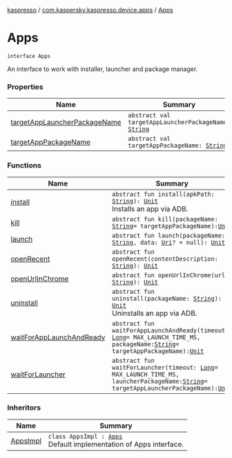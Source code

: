 [kaspresso](../../index.md) / [com.kaspersky.kaspresso.device.apps](../index.md) / [Apps](./index.md)

# Apps

`interface Apps`

An interface to work with installer, launcher and package manager.

### Properties

| Name | Summary |
|---|---|
| [targetAppLauncherPackageName](target-app-launcher-package-name.md) | `abstract val targetAppLauncherPackageName: `[`String`](https://kotlinlang.org/api/latest/jvm/stdlib/kotlin/-string/index.html) |
| [targetAppPackageName](target-app-package-name.md) | `abstract val targetAppPackageName: `[`String`](https://kotlinlang.org/api/latest/jvm/stdlib/kotlin/-string/index.html) |

### Functions

| Name | Summary |
|---|---|
| [install](install.md) | `abstract fun install(apkPath: `[`String`](https://kotlinlang.org/api/latest/jvm/stdlib/kotlin/-string/index.html)`): `[`Unit`](https://kotlinlang.org/api/latest/jvm/stdlib/kotlin/-unit/index.html)<br>Installs an app via ADB. |
| [kill](kill.md) | `abstract fun kill(packageName: `[`String`](https://kotlinlang.org/api/latest/jvm/stdlib/kotlin/-string/index.html)` = targetAppPackageName): `[`Unit`](https://kotlinlang.org/api/latest/jvm/stdlib/kotlin/-unit/index.html) |
| [launch](launch.md) | `abstract fun launch(packageName: `[`String`](https://kotlinlang.org/api/latest/jvm/stdlib/kotlin/-string/index.html)`, data: `[`Uri`](https://developer.android.com/reference/android/net/Uri.html)`? = null): `[`Unit`](https://kotlinlang.org/api/latest/jvm/stdlib/kotlin/-unit/index.html) |
| [openRecent](open-recent.md) | `abstract fun openRecent(contentDescription: `[`String`](https://kotlinlang.org/api/latest/jvm/stdlib/kotlin/-string/index.html)`): `[`Unit`](https://kotlinlang.org/api/latest/jvm/stdlib/kotlin/-unit/index.html) |
| [openUrlInChrome](open-url-in-chrome.md) | `abstract fun openUrlInChrome(url: `[`String`](https://kotlinlang.org/api/latest/jvm/stdlib/kotlin/-string/index.html)`): `[`Unit`](https://kotlinlang.org/api/latest/jvm/stdlib/kotlin/-unit/index.html) |
| [uninstall](uninstall.md) | `abstract fun uninstall(packageName: `[`String`](https://kotlinlang.org/api/latest/jvm/stdlib/kotlin/-string/index.html)`): `[`Unit`](https://kotlinlang.org/api/latest/jvm/stdlib/kotlin/-unit/index.html)<br>Uninstalls an app via ADB. |
| [waitForAppLaunchAndReady](wait-for-app-launch-and-ready.md) | `abstract fun waitForAppLaunchAndReady(timeout: `[`Long`](https://kotlinlang.org/api/latest/jvm/stdlib/kotlin/-long/index.html)` = MAX_LAUNCH_TIME_MS, packageName: `[`String`](https://kotlinlang.org/api/latest/jvm/stdlib/kotlin/-string/index.html)` = targetAppPackageName): `[`Unit`](https://kotlinlang.org/api/latest/jvm/stdlib/kotlin/-unit/index.html) |
| [waitForLauncher](wait-for-launcher.md) | `abstract fun waitForLauncher(timeout: `[`Long`](https://kotlinlang.org/api/latest/jvm/stdlib/kotlin/-long/index.html)` = MAX_LAUNCH_TIME_MS, launcherPackageName: `[`String`](https://kotlinlang.org/api/latest/jvm/stdlib/kotlin/-string/index.html)` = targetAppLauncherPackageName): `[`Unit`](https://kotlinlang.org/api/latest/jvm/stdlib/kotlin/-unit/index.html) |

### Inheritors

| Name | Summary |
|---|---|
| [AppsImpl](../-apps-impl/index.md) | `class AppsImpl : `[`Apps`](./index.md)<br>Default implementation of Apps interface. |
